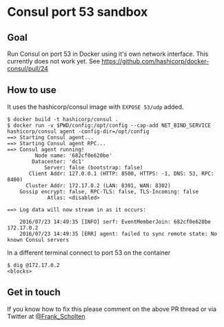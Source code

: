 # Consul port 53 sandbox

## Goal

Run Consul on port 53 in Docker using it's own network interface. This currently does not work yet. See https://github.com/hashicorp/docker-consul/pull/24

## How to use

It uses the hashicorp/consul image with `EXPOSE 53/udp` added.

```
$ docker build -t hashicorp/consul .
$ docker run -v $PWD/config:/opt/config --cap-add NET_BIND_SERVICE hashicorp/consul agent -config-dir=/opt/config
==> Starting Consul agent...
==> Starting Consul agent RPC...
==> Consul agent running!
         Node name: '682cf0e620be'
        Datacenter: 'dc1'
            Server: false (bootstrap: false)
       Client Addr: 127.0.0.1 (HTTP: 8500, HTTPS: -1, DNS: 53, RPC: 8400)
      Cluster Addr: 172.17.0.2 (LAN: 8301, WAN: 8302)
    Gossip encrypt: false, RPC-TLS: false, TLS-Incoming: false
             Atlas: <disabled>

==> Log data will now stream in as it occurs:

    2016/07/23 14:49:35 [INFO] serf: EventMemberJoin: 682cf0e620be 172.17.0.2
    2016/07/23 14:49:35 [ERR] agent: failed to sync remote state: No known Consul servers
```

In a different terminal connect to port 53 on the container

```
$ dig @172.17.0.2
<blocks>
```

## Get in touch

If you know how to fix this please comment on the above PR thread or via Twitter at [@Frank_Scholten](https://twitter.com/frank_scholten)
